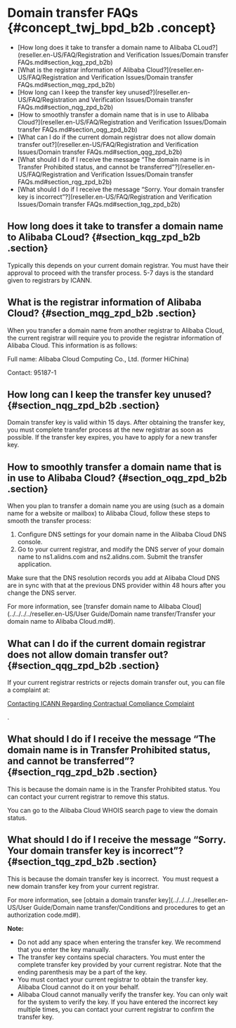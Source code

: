 # Domain transfer FAQs {#concept_twj_bpd_b2b .concept}

-   [How long does it take to transfer a domain name to Alibaba CLoud?](reseller.en-US/FAQ/Registration and Verification Issues/Domain transfer FAQs.md#section_kqg_zpd_b2b)
-   [What is the registrar information of Alibaba Cloud?](reseller.en-US/FAQ/Registration and Verification Issues/Domain transfer FAQs.md#section_mqg_zpd_b2b)
-   [How long can I keep the transfer key unused?](reseller.en-US/FAQ/Registration and Verification Issues/Domain transfer FAQs.md#section_nqg_zpd_b2b)
-   [How to smoothly transfer a domain name that is in use to Alibaba Cloud?](reseller.en-US/FAQ/Registration and Verification Issues/Domain transfer FAQs.md#section_oqg_zpd_b2b)
-   [What can I do if the current domain registrar does not allow domain transfer out?](reseller.en-US/FAQ/Registration and Verification Issues/Domain transfer FAQs.md#section_qqg_zpd_b2b)
-   [What should I do if I receive the message “The domain name is in Transfer Prohibited status, and cannot be transferred”?](reseller.en-US/FAQ/Registration and Verification Issues/Domain transfer FAQs.md#section_rqg_zpd_b2b)
-   [What should I do if I receive the message “Sorry. Your domain transfer key is incorrect”?](reseller.en-US/FAQ/Registration and Verification Issues/Domain transfer FAQs.md#section_tqg_zpd_b2b)

## How long does it take to transfer a domain name to Alibaba CLoud? {#section_kqg_zpd_b2b .section}

Typically this depends on your current domain registrar. You must have their approval to proceed with the transfer process. 5-7 days is the standard given to registrars by ICANN.

## What is the registrar information of Alibaba Cloud? {#section_mqg_zpd_b2b .section}

When you transfer a domain name from another registrar to Alibaba Cloud, the current registrar will require you to provide the registrar information of Alibaba Cloud. This information is as follows:

Full name: Alibaba Cloud Computing Co., Ltd. \(former HiChina\)

Contact: 95187-1

## How long can I keep the transfer key unused? {#section_nqg_zpd_b2b .section}

Domain transfer key is valid within 15 days. After obtaining the transfer key, you must complete transfer process at the new registrar as soon as possible. If the transfer key expires, you have to apply for a new transfer key.

## How to smoothly transfer a domain name that is in use to Alibaba Cloud? {#section_oqg_zpd_b2b .section}

When you plan to transfer a domain name you are using \(such as a domain name for a website or mailbox\) to Alibaba Cloud, follow these steps to smooth the transfer process:

1.  Configure DNS settings for your domain name in the Alibaba Cloud DNS console.
2.  Go to your current registrar, and modify the DNS server of your domain name to ns1.alidns.com and ns2.alidns.com. Submit the transfer application.

Make sure that the DNS resolution records you add at Alibaba Cloud DNS are in sync with that at the previous DNS provider within 48 hours after you change the DNS server.

For more information, see [transfer domain name to Alibaba Cloud](../../../../reseller.en-US/User Guide/Domain name transfer/Transfer your domain name to Alibaba Cloud.md#).

## What can I do if the current domain registrar does not allow domain transfer out? {#section_qqg_zpd_b2b .section}

If your current registrar restricts or rejects domain transfer out, you can file a complaint at:

[Contacting ICANN Regarding Contractual Compliance Complaint](http://reports.internic.net/cgi/registrars/problem-report.cgi?spm=a2c4g.11186623.2.21.VgStC5&file=problem-report.cgi)

.

## What should I do if I receive the message “The domain name is in Transfer Prohibited status, and cannot be transferred”? {#section_rqg_zpd_b2b .section}

This is because the domain name is in the Transfer Prohibited status. You can contact your current registrar to remove this status.

You can go to the Alibaba Cloud WHOIS search page to view the domain status.

## What should I do if I receive the message “Sorry. Your domain transfer key is incorrect”? {#section_tqg_zpd_b2b .section}

This is because the domain transfer key is incorrect.  You must request a new domain transfer key from your current registrar.

For more information, see [obtain a domain transfer key](../../../../reseller.en-US/User Guide/Domain name transfer/Conditions and procedures to get an authorization code.md#).

**Note:** 

-   Do not add any space when entering the transfer key. We recommend that you enter the key manually.
-   The transfer key contains special characters. You must enter the complete transfer key provided by your current registrar. Note that the ending parenthesis may be a part of the key.
-   You must contact your current registrar to obtain the transfer key. Alibaba Cloud cannot do it on your behalf.
-   Alibaba Cloud cannot manually verify the transfer key. You can only wait for the system to verify the key. If you have entered the incorrect key multiple times, you can contact your current registrar to confirm the transfer key.

